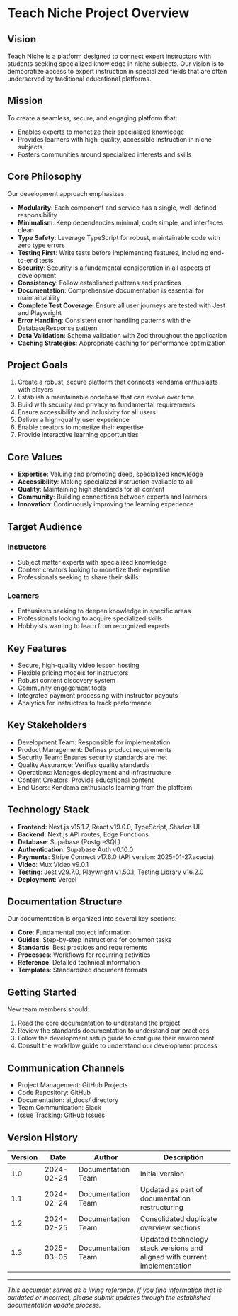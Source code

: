 # Teach Niche Project Overview

## Vision

Teach Niche is a platform designed to connect expert instructors with students seeking specialized knowledge in niche subjects. Our vision is to democratize access to expert instruction in specialized fields that are often underserved by traditional educational platforms.

## Mission

To create a seamless, secure, and engaging platform that:
- Enables experts to monetize their specialized knowledge
- Provides learners with high-quality, accessible instruction in niche subjects
- Fosters communities around specialized interests and skills

## Core Philosophy

Our development approach emphasizes:

- **Modularity**: Each component and service has a single, well-defined responsibility
- **Minimalism**: Keep dependencies minimal, code simple, and interfaces clean
- **Type Safety**: Leverage TypeScript for robust, maintainable code with zero type errors
- **Testing First**: Write tests before implementing features, including end-to-end tests
- **Security**: Security is a fundamental consideration in all aspects of development
- **Consistency**: Follow established patterns and practices
- **Documentation**: Comprehensive documentation is essential for maintainability
- **Complete Test Coverage**: Ensure all user journeys are tested with Jest and Playwright
- **Error Handling**: Consistent error handling patterns with the DatabaseResponse pattern
- **Data Validation**: Schema validation with Zod throughout the application
- **Caching Strategies**: Appropriate caching for performance optimization

## Project Goals

1. Create a robust, secure platform that connects kendama enthusiasts with players
2. Establish a maintainable codebase that can evolve over time
3. Build with security and privacy as fundamental requirements
4. Ensure accessibility and inclusivity for all users
5. Deliver a high-quality user experience
6. Enable creators to monetize their expertise
7. Provide interactive learning opportunities

## Core Values

- **Expertise**: Valuing and promoting deep, specialized knowledge
- **Accessibility**: Making specialized instruction available to all
- **Quality**: Maintaining high standards for all content
- **Community**: Building connections between experts and learners
- **Innovation**: Continuously improving the learning experience

## Target Audience

### Instructors
- Subject matter experts with specialized knowledge
- Content creators looking to monetize their expertise
- Professionals seeking to share their skills

### Learners
- Enthusiasts seeking to deepen knowledge in specific areas
- Professionals looking to acquire specialized skills
- Hobbyists wanting to learn from recognized experts

## Key Features

- Secure, high-quality video lesson hosting
- Flexible pricing models for instructors
- Robust content discovery system
- Community engagement tools
- Integrated payment processing with instructor payouts
- Analytics for instructors to track performance

## Key Stakeholders

- Development Team: Responsible for implementation
- Product Management: Defines product requirements
- Security Team: Ensures security standards are met
- Quality Assurance: Verifies quality standards
- Operations: Manages deployment and infrastructure
- Content Creators: Provide educational content
- End Users: Kendama enthusiasts learning from the platform

## Technology Stack

- **Frontend**: Next.js v15.1.7, React v19.0.0, TypeScript, Shadcn UI
- **Backend**: Next.js API routes, Edge Functions
- **Database**: Supabase (PostgreSQL)
- **Authentication**: Supabase Auth v0.10.0
- **Payments**: Stripe Connect v17.6.0 (API version: 2025-01-27.acacia)
- **Video**: Mux Video v9.0.1
- **Testing**: Jest v29.7.0, Playwright v1.50.1, Testing Library v16.2.0
- **Deployment**: Vercel

## Documentation Structure

Our documentation is organized into several key sections:

- **Core**: Fundamental project information
- **Guides**: Step-by-step instructions for common tasks
- **Standards**: Best practices and requirements
- **Processes**: Workflows for recurring activities
- **Reference**: Detailed technical information
- **Templates**: Standardized document formats

## Getting Started

New team members should:

1. Read the core documentation to understand the project
2. Review the standards documentation to understand our practices
3. Follow the development setup guide to configure their environment
4. Consult the workflow guide to understand our development process

## Communication Channels

- Project Management: GitHub Projects
- Code Repository: GitHub
- Documentation: ai_docs/ directory
- Team Communication: Slack
- Issue Tracking: GitHub Issues

## Version History

| Version | Date | Author | Description |
|---------|------|--------|-------------|
| 1.0 | 2024-02-24 | Documentation Team | Initial version |
| 1.1 | 2024-02-24 | Documentation Team | Updated as part of documentation restructuring |
| 1.2 | 2024-02-25 | Documentation Team | Consolidated duplicate overview sections |
| 1.3 | 2025-03-05 | Documentation Team | Updated technology stack versions and aligned with current implementation |

---

*This document serves as a living reference. If you find information that is outdated or incorrect, please submit updates through the established documentation update process.*
